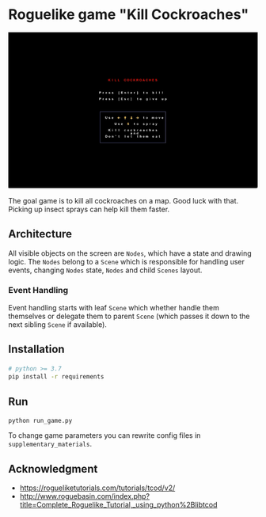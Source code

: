 # Roguelike game "Kill Cockroaches"

![](demo.gif)

The goal game is to kill all cockroaches on a map. Good luck with that.
Picking up insect sprays can help kill them faster.

## Architecture

All visible objects on the screen are `Nodes`, which have a state and drawing logic. The `Nodes` belong to a `Scene` which is responsible for handling user events, changing `Nodes` state, `Nodes` and child `Scenes` layout.

### Event Handling

Event handling starts with leaf `Scene` which whether handle them themselves or delegate them to parent `Scene` (which passes it down to the next sibling `Scene` if available).

## Installation

```bash
# python >= 3.7
pip install -r requirements
```

## Run

```
python run_game.py
```
To change game parameters you can rewrite config files in `supplementary_materials`.

## Acknowledgment
* https://rogueliketutorials.com/tutorials/tcod/v2/
* http://www.roguebasin.com/index.php?title=Complete_Roguelike_Tutorial,_using_python%2Blibtcod